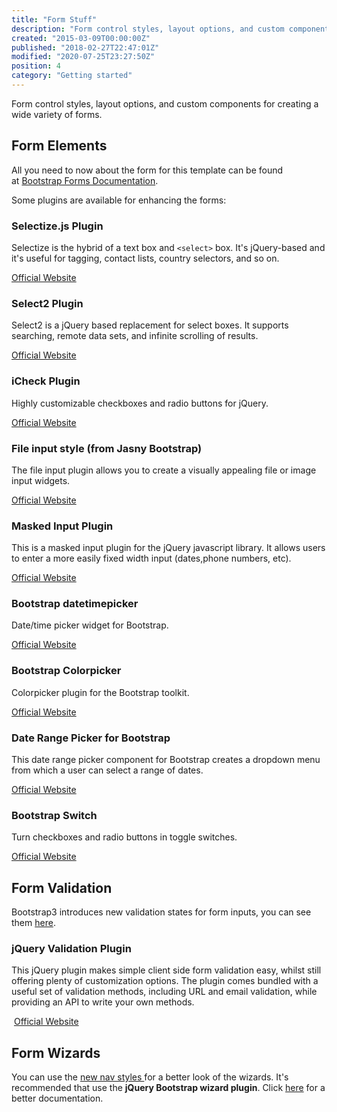 ```yaml
---
title: "Form Stuff"
description: "Form control styles, layout options, and custom components for creating a wide variety of forms."
created: "2015-03-09T00:00:00Z"
published: "2018-02-27T22:47:01Z"
modified: "2020-07-25T23:27:50Z"
position: 4
category: "Getting started"
---
```


<docs-social-warning></docs-social-warning>

Form control styles, layout options, and custom components for creating a wide variety of forms.

## Form Elements

All you need to now about the form for this template can be found at [Bootstrap Forms Documentation](https://getbootstrap.com/docs/3.3/css/#forms).

Some plugins are available for enhancing the forms:

### Selectize.js Plugin

Selectize is the hybrid of a text box and `<select>` box. It's jQuery-based and it's useful for tagging, contact lists, country selectors, and so on.

[Official Website](https://github.com/selectize/selectize.js)

### Select2 Plugin

Select2 is a jQuery based replacement for select boxes. It supports searching, remote data sets, and infinite scrolling of results.

[Official Website](https://github.com/select2/select2)

### iCheck Plugin

Highly customizable checkboxes and radio buttons for jQuery.

[Official Website](https://github.com/fronteed/iCheck/)

### File input style (from Jasny Bootstrap)

The file input plugin allows you to create a visually appealing file or image input widgets.

[Official Website](https://github.com/jasny/bootstrap)

### Masked Input Plugin

This is a masked input plugin for the jQuery javascript library. It allows users to enter a more easily fixed width input  (dates,phone numbers, etc).

[Official Website](https://github.com/digitalBush/jquery.maskedinput)


### Bootstrap datetimepicker

Date/time picker widget for Bootstrap.

[Official Website](https://github.com/Eonasdan/bootstrap-datetimepicker)


### Bootstrap Colorpicker

Colorpicker plugin for the Bootstrap toolkit.

[Official Website](https://github.com/farbelous/bootstrap-colorpicker/)


### Date Range Picker for Bootstrap

This date range picker component for Bootstrap creates a dropdown menu from which a user can select a range of dates.

[Official Website](https://github.com/dangrossman/bootstrap-daterangepicker)


### Bootstrap Switch

Turn checkboxes and radio buttons in toggle switches.

[Official Website](https://github.com/Bttstrp/bootstrap-switch)


## Form Validation

Bootstrap3 introduces new validation states for form inputs, you can see them [here](https://getbootstrap.com/docs/3.3/css/#forms-control-validation).


### jQuery Validation Plugin

This jQuery plugin makes simple client side form validation easy, whilst still offering plenty of customization options. The plugin comes bundled with a useful set of validation methods, including URL and email validation, while providing an API to write your own methods.

 [Official Website](https://github.com/jquery-validation/jquery-validation)


## Form Wizards

You can use the [new nav styles ](/docs/social/ui-elements#tabs--accordions) for a better look of the wizards. It's recommended that use the **jQuery Bootstrap wizard plugin**. Click [here](https://github.com/VinceG/twitter-bootstrap-wizard) for a better documentation.

